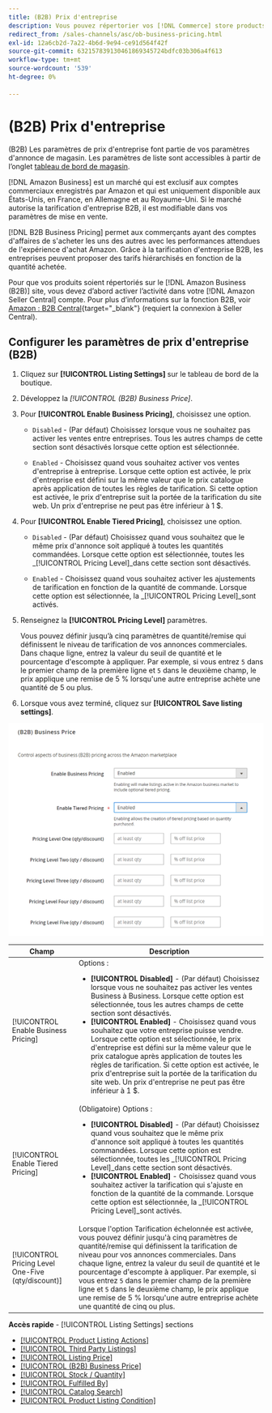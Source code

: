 ```yaml
---
title: (B2B) Prix d'entreprise
description: Vous pouvez répertorier vos [!DNL Commerce] store products on the Amazon Business (B2B) site by enabling business in your Amazon [!DNL Seller Central] compte.
redirect_from: /sales-channels/asc/ob-business-pricing.html
exl-id: 12a6cb2d-7a22-4b6d-9e94-ce91d564f42f
source-git-commit: 632157839130461869345724bdfc03b306a4f613
workflow-type: tm+mt
source-wordcount: '539'
ht-degree: 0%

---
```


# (B2B) Prix d&#39;entreprise

(B2B) Les paramètres de prix d&#39;entreprise font partie de vos paramètres d&#39;annonce de magasin. Les paramètres de liste sont accessibles à partir de l’onglet [tableau de bord de magasin](./amazon-store-dashboard.md).

[!DNL Amazon Business] est un marché qui est exclusif aux comptes commerciaux enregistrés par Amazon et qui est uniquement disponible aux États-Unis, en France, en Allemagne et au Royaume-Uni. Si le marché autorise la tarification d&#39;entreprise B2B, il est modifiable dans vos paramètres de mise en vente.

[!DNL B2B Business Pricing] permet aux commerçants ayant des comptes d&#39;affaires de s&#39;acheter les uns des autres avec les performances attendues de l&#39;expérience d&#39;achat Amazon. Grâce à la tarification d&#39;entreprise B2B, les entreprises peuvent proposer des tarifs hiérarchisés en fonction de la quantité achetée.

Pour que vos produits soient répertoriés sur le [!DNL Amazon Business (B2B)] site, vous devez d’abord activer l’activité dans votre [!DNL Amazon Seller Central] compte. Pour plus d’informations sur la fonction B2B, voir [Amazon : B2B Central](https://sellercentral.amazon.com/gp/help/G202161480/){target=&quot;_blank&quot;} (requiert la connexion à Seller Central).

## Configurer les paramètres de prix d&#39;entreprise (B2B)

1. Cliquez sur **[!UICONTROL Listing Settings]** sur le tableau de bord de la boutique.

1. Développez la _[!UICONTROL (B2B) Business Price]_.

1. Pour **[!UICONTROL Enable Business Pricing]**, choisissez une option.

   - `Disabled` - (Par défaut) Choisissez lorsque vous ne souhaitez pas activer les ventes entre entreprises. Tous les autres champs de cette section sont désactivés lorsque cette option est sélectionnée.

   - `Enabled` - Choisissez quand vous souhaitez activer vos ventes d&#39;entreprise à entreprise. Lorsque cette option est activée, le prix d&#39;entreprise est défini sur la même valeur que le prix catalogue après application de toutes les règles de tarification. Si cette option est activée, le prix d&#39;entreprise suit la portée de la tarification du site web. Un prix d&#39;entreprise ne peut pas être inférieur à 1 $.

1. Pour **[!UICONTROL Enable Tiered Pricing]**, choisissez une option.

   - `Disabled` - (Par défaut) Choisissez quand vous souhaitez que le même prix d&#39;annonce soit appliqué à toutes les quantités commandées. Lorsque cette option est sélectionnée, toutes les _[!UICONTROL Pricing Level]_dans cette section sont désactivés.

   - `Enabled` - Choisissez quand vous souhaitez activer les ajustements de tarification en fonction de la quantité de commande. Lorsque cette option est sélectionnée, la _[!UICONTROL Pricing Level]_sont activés.

1. Renseignez la **[!UICONTROL Pricing Level]** paramètres.

   Vous pouvez définir jusqu’à cinq paramètres de quantité/remise qui définissent le niveau de tarification de vos annonces commerciales. Dans chaque ligne, entrez la valeur du seuil de quantité et le pourcentage d&#39;escompte à appliquer. Par exemple, si vous entrez `5` dans le premier champ de la première ligne et `5` dans le deuxième champ, le prix applique une remise de 5 % lorsqu&#39;une autre entreprise achète une quantité de 5 ou plus.

1. Lorsque vous avez terminé, cliquez sur **[!UICONTROL Save listing settings]**.

![Tarification des entreprises Amazon (B2B)](assets/amazon-business-pricing.png)

| Champ | Description |
|--- |--- |
| [!UICONTROL Enable Business Pricing] | Options : <ul><li>**[!UICONTROL Disabled]** - (Par défaut) Choisissez lorsque vous ne souhaitez pas activer les ventes Business à Business. Lorsque cette option est sélectionnée, tous les autres champs de cette section sont désactivés.</li><li>**[!UICONTROL Enabled]** - Choisissez quand vous souhaitez que votre entreprise puisse vendre. Lorsque cette option est sélectionnée, le prix d&#39;entreprise est défini sur la même valeur que le prix catalogue après application de toutes les règles de tarification. Si cette option est activée, le prix d&#39;entreprise suit la portée de la tarification du site web. Un prix d&#39;entreprise ne peut pas être inférieur à 1 $.</li></ul> |
| [!UICONTROL Enable Tiered Pricing] | (Obligatoire) Options : <ul><li>**[!UICONTROL Disabled]** - (Par défaut) Choisissez quand vous souhaitez que le même prix d&#39;annonce soit appliqué à toutes les quantités commandées. Lorsque cette option est sélectionnée, toutes les _[!UICONTROL Pricing Level]_dans cette section sont désactivés.</li><li>**[!UICONTROL Enabled]** - Choisissez quand vous souhaitez activer la tarification qui s&#39;ajuste en fonction de la quantité de la commande. Lorsque cette option est sélectionnée, la _[!UICONTROL Pricing Level]_sont activés.</li></ul> |
| [!UICONTROL Pricing Level One-Five (qty/discount)] | Lorsque l&#39;option Tarification échelonnée est activée, vous pouvez définir jusqu&#39;à cinq paramètres de quantité/remise qui définissent la tarification de niveau pour vos annonces commerciales. Dans chaque ligne, entrez la valeur du seuil de quantité et le pourcentage d&#39;escompte à appliquer. Par exemple, si vous entrez `5` dans le premier champ de la première ligne et `5` dans le deuxième champ, le prix applique une remise de 5 % lorsqu&#39;une autre entreprise achète une quantité de cinq ou plus. |

**Accès rapide** - [!UICONTROL Listing Settings] sections

- [[!UICONTROL Product Listing Actions]](./product-listing-actions.md)
- [[!UICONTROL Third Party Listings]](./third-party-listing-settings.md)
- [[!UICONTROL Listing Price]](./listing-price.md)
- [[!UICONTROL (B2B) Business Price]](./business-pricing.md)
- [[!UICONTROL Stock / Quantity]](./stock-quantity.md)
- [[!UICONTROL Fulfilled By]](./fulfilled-by.md)
- [[!UICONTROL Catalog Search]](./catalog-search.md)
- [[!UICONTROL Product Listing Condition]](./product-listing-condition.md)
